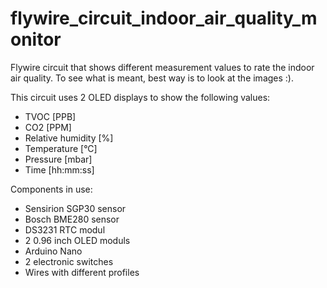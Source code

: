 # flywire_circuit_indoor_air_quality_monitor
Flywire circuit that shows different measurement values to rate the indoor air quality.
To see what is meant, best way is to look at the images :).

This circuit uses 2 OLED displays to show the following values:

- TVOC [PPB]
- CO2 [PPM]
- Relative humidity [%]
- Temperature [°C]
- Pressure [mbar]
- Time [hh:mm:ss]


Components in use:

- Sensirion SGP30 sensor
- Bosch BME280 sensor
- DS3231 RTC modul
- 2 0.96 inch OLED moduls
- Arduino Nano
- 2 electronic switches
- Wires with different profiles
